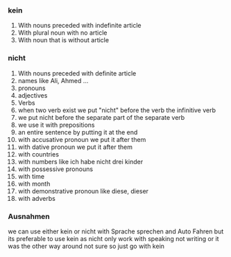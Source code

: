 ### kein
1. With nouns preceded with indefinite article
2. With plural noun with no article
3. With noun that is without article 
### nicht
 1. With nouns preceded with definite article
 2. names like Ali, Ahmed …
 3. pronouns
 4. adjectives
 5. Verbs
 6. when two verb exist we put "nicht" before the verb the infinitive verb
 7. we put nicht before the separate part of the separate verb
 8. we use it with prepositions
 9. an entire sentence by putting it at the end
 10. with accusative pronoun we put it after them
 11. with dative pronoun we put it after them
 12. with countries
 13. with numbers like ich habe nicht drei kinder
 14. with possessive pronouns 
 15. with time
 16. with month
 17. with demonstrative pronoun like diese, dieser
 18. with adverbs  


### Ausnahmen

we can use either kein or nicht with Sprache sprechen and Auto Fahren
but its preferable to use kein as nicht only work with speaking  not writing or it was the other way around not sure so just go with kein 